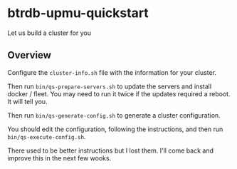 # btrdb-upmu-quickstart
Let us build a cluster for you


## Overview

Configure the `cluster-info.sh` file with the information for your cluster.

Then run `bin/qs-prepare-servers.sh` to update the servers and install
docker / fleet. You may need to run it twice if the updates required a reboot.
It will tell you.

Then run `bin/qs-generate-config.sh` to generate a cluster configuration.

You should edit the configuration, following the instructions, and then run 
`bin/qs-execute-config.sh`.

There used to be better instructions but I lost them. I'll come back
and improve this in the next few wooks.
